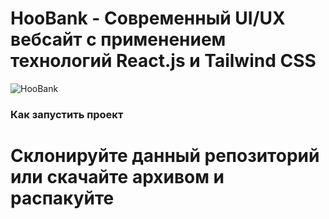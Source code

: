 # HooBank - Современный UI/UX вебсайт с применением технологий React.js и Tailwind CSS

![HooBank](https://i.ibb.co/BK1Hn0x/Screenshot-2022-08-08-at-4-05-48-PM.png)


### Как запустить проект

# Склонируйте данный репозиторий или скачайте архивом и распакуйте


